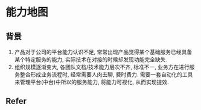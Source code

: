# 能力地图

## 背景

1. 产品对于公司的平台能力认识不足, 常常出现产品觉得某个基础服务已经具备某个特定服务的能力, 实际技术在对接的时候却发现功能完全缺失. 
2. 组织规模逐渐变大, 各团队文档/技术能力层次不齐, 标准不一, 业务方在进行服务整合形成业务流程时, 经常需要人肉去聊, 费时费力. 需要一套自动化的工具来管理平台(中台)中所以的服务能力, 将能力可视化, 从而实现提效.


## Refer

